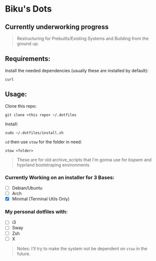 # Biku's Dots

## Currently underworking progress
>Restructuring for Prebuilts/Existing Systems and Building from the ground up.

## Requirements:
Install the needed dependencies (usually these are installed by default):
```
curl
```

## Usage:
Clone this repo:
```
git clone <this repo> ~/.dotfiles
```
Install:
```
sudo ~/.dotfiles/install.sh
```

`cd` then use `stow` for the folder in need:
```
stow <folder>
```

> These are for old archive_scripts that I'm gonna use for bspwm and hyprland bootstraping environments 
### Currently Working on an installer for 3 Bases:
- [ ] Debian/Ubuntu
- [ ] Arch
- [x] Minimal (Terminal Utils Only)

### My personal dotfiles with:
- [ ] i3
- [ ] Sway
- [ ] Zsh
- [ ] X

> Notes: I'll try to make the system not be dependent on `stow` in the future. 